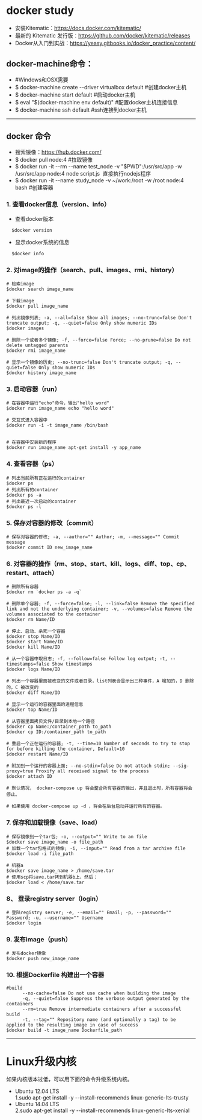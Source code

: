# docker study

- 安装Kitematic：https://docs.docker.com/kitematic/ 
- 最新的 Kitematic 发行版：https://github.com/docker/kitematic/releases
- Docker从入门到实战：https://yeasy.gitbooks.io/docker_practice/content/

>>>

## docker-machine命令：

- #Windows和OSX需要
- $ docker-machine create --driver virtualbox default #创建docker主机
- $ docker-machine start default #启动docker主机
- $ eval "$(docker-machine env default)" #配置docker主机连接信息
- $ docker-machine ssh default #ssh连接到docker主机

---

## docker 命令

- 搜索镜像：https://hub.docker.com/
- $ docker pull node:4 #拉取镜像
- $ docker run -it --rm --name test_node -v "$PWD":/usr/src/app -w /usr/src/app node:4 node script.js 
  直接执行nodejs程序
- $ docker run -it --name study_node -v ~/work:/root -w /root node:4 bash  #创建容器


### 1. 查看docker信息（version、info）

* 查看docker版本 
```
  $docker version 
```
* 显示docker系统的信息  
```
  $docker info  
```

### 2. 对image的操作（search、pull、images、rmi、history）

```
# 检索image  
$docker search image_name  
  
# 下载image  
$docker pull image_name  
  
# 列出镜像列表; -a, --all=false Show all images; --no-trunc=false Don't truncate output; -q, --quiet=false Only show numeric IDs  
$docker images  
  
# 删除一个或者多个镜像; -f, --force=false Force; --no-prune=false Do not delete untagged parents  
$docker rmi image_name  
  
# 显示一个镜像的历史; --no-trunc=false Don't truncate output; -q, --quiet=false Only show numeric IDs  
$docker history image_name  
```

### 3. 启动容器（run）
  
```
# 在容器中运行"echo"命令，输出"hello word"  
$docker run image_name echo "hello word"  
  
# 交互式进入容器中  
$docker run -i -t image_name /bin/bash  
  
  
# 在容器中安装新的程序  
$docker run image_name apt-get install -y app_name  
```
### 4. 查看容器（ps）
```
# 列出当前所有正在运行的container  
$docker ps  
# 列出所有的container  
$docker ps -a  
# 列出最近一次启动的container  
$docker ps -l  

```
### 5. 保存对容器的修改（commit）

```
# 保存对容器的修改; -a, --author="" Author; -m, --message="" Commit message  
$docker commit ID new_image_name  

```
### 6. 对容器的操作（rm、stop、start、kill、logs、diff、top、cp、restart、attach）
```
# 删除所有容器  
$docker rm `docker ps -a -q`  
  
# 删除单个容器; -f, --force=false; -l, --link=false Remove the specified link and not the underlying container; -v, --volumes=false Remove the volumes associated to the container  
$docker rm Name/ID  
  
# 停止、启动、杀死一个容器  
$docker stop Name/ID  
$docker start Name/ID  
$docker kill Name/ID  
  
# 从一个容器中取日志; -f, --follow=false Follow log output; -t, --timestamps=false Show timestamps  
$docker logs Name/ID  
  
# 列出一个容器里面被改变的文件或者目录，list列表会显示出三种事件，A 增加的，D 删除的，C 被改变的  
$docker diff Name/ID  
  
# 显示一个运行的容器里面的进程信息  
$docker top Name/ID  
  
# 从容器里面拷贝文件/目录到本地一个路径  
$docker cp Name:/container_path to_path  
$docker cp ID:/container_path to_path  
  
# 重启一个正在运行的容器; -t, --time=10 Number of seconds to try to stop for before killing the container, Default=10  
$docker restart Name/ID  
  
# 附加到一个运行的容器上面; --no-stdin=false Do not attach stdin; --sig-proxy=true Proxify all received signal to the process  
$docker attach ID  

# 默认情况， docker-compose up 将会整合所有容器的输出，并且退出时，所有容器将会停止。

# 如果使用 docker-compose up -d ，将会在后台启动并运行所有的容器。

```
### 7. 保存和加载镜像（save、load）

```
# 保存镜像到一个tar包; -o, --output="" Write to an file  
$docker save image_name -o file_path  
# 加载一个tar包格式的镜像; -i, --input="" Read from a tar archive file  
$docker load -i file_path  
  
# 机器a  
$docker save image_name > /home/save.tar  
# 使用scp将save.tar拷到机器b上，然后：  
$docker load < /home/save.tar  

```
### 8、 登录registry server（login）

```
# 登陆registry server; -e, --email="" Email; -p, --password="" Password; -u, --username="" Username  
$docker login 

```
### 9. 发布image（push）

```
# 发布docker镜像  
$docker push new_image_name 

```
### 10.  根据Dockerfile 构建出一个容器

```
#build  
      --no-cache=false Do not use cache when building the image  
      -q, --quiet=false Suppress the verbose output generated by the containers  
      --rm=true Remove intermediate containers after a successful build  
      -t, --tag="" Repository name (and optionally a tag) to be applied to the resulting image in case of success  
$docker build -t image_name Dockerfile_path  
```



---
>>>

# Linux升级内核

如果内核版本过低，可以用下面的命令升级系统内核。

- Ubuntu 12.04 LTS  
1.sudo apt-get install -y --install-recommends linux-generic-lts-trusty  
- Ubuntu 14.04 LTS  
2.sudo apt-get install -y --install-recommends linux-generic-lts-xenial  

